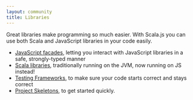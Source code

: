 ```yaml
---
layout: community
title: Libraries
---
```


Great libraries make programming so much easier. With Scala.js you can use both Scala and JavaScript libraries in your code easily.

- [JavaScript facades](facades.html), letting you interact with JavaScript libraries in a safe, strongly-typed manner
- [Scala libraries](libs.html), traditionally running on the JVM, now running on JS instead!
- [Testing Frameworks](testing.html), to make sure your code starts correct and stays correct
- [Project Skeletons](skeletons.html), to get started quickly.


